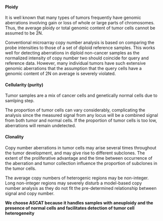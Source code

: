 #### Ploidy

It is well known that many types of tumors frequently have genomic aberrations involving gain or loss of whole or large parts of chromosomes. Thus, the average ploidy or total genomic content of tumor cells cannot be assumed to be 2N.

Conventional microarray copy number analysis is based on comparing the probe intensities to those of a set of diploid reference samples. This works well for detecting aberrations in diploid non-cancer samples as the normalized intensity of copy number two should coincide for query and reference data. However, many individual tumors have such extensive genomic aberrations that the assumption that the query cells have a genomic content of 2N on average is severely violated. 

#### Cellularity (purity)

Tumor samples are a mix of cancer cells and genetically normal cells due to samlping step.

The proportion of tumor cells can vary considerably, complicating the analysis since the measured signal from any locus will be a combined signal from both tumor and normal cells. If the proportion of tumor cells is too low, aberrations will remain undetected. 

#### Clonality

Copy number aberrations in tumor cells may arise several times throughout the tumor development, and may give rise to different subclones. The extent of the proliferative advantage and the time between occurrence of the aberration and tumor collection influence the proportion of subclones in the tumor cells.

The average copy numbers of heterogenic regions may be non-integer. Long non-integer regions may severely disturb a model-based copy number analysis as they do not fit the pre-determined relationship between signal and copy number.



**We choose ASCAT because it handles samples with aneuploidy and the presence of normal cells and facilitates detection of tumor cell heterogeneity**


